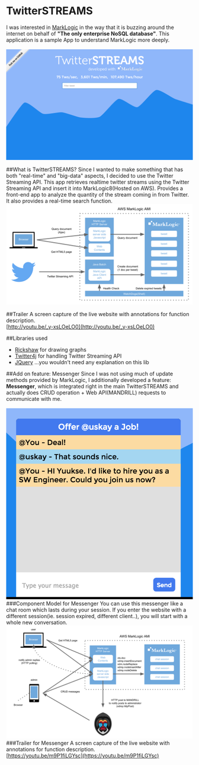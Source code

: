 # TwitterSTREAMS
I was interested in [MarkLogic](http://jp.marklogic.com/) in the way that it is buzzing around the internet on behalf of **"The only enterprise NoSQL database"**. This application is a sample App to understand MarkLogic more deeply.<br><br>
![tw_img](https://raw.githubusercontent.com/uskay/TwitterStreams4MarkLogic/master/WebContent/img/tw_img.png)

##What is TwitterSTREAMS?
Since I wanted to make something that has both "real-time" and "big-data" aspects, I decided to use the Twitter Streaming API. This app retrieves realtime twitter streams using the Twitter Streaming API and insert it into MarkLogic8(Hosted on AWS). Provides a front-end app to analyze the quantity of the stream coming in from Twitter. It also provides a real-time search function.
![tw_model](https://raw.githubusercontent.com/uskay/TwitterStreams4MarkLogic/master/WebContent/img/tw_model.png)

##Trailer
A screen capture of the live website with annotations for function description.<br>
[http://youtu.be/_y-xsLOeLO0](http://youtu.be/_y-xsLOeLO0)

##Libraries used
- [Rickshaw](http://code.shutterstock.com/rickshaw/) for drawing graphs
- [Twitter4j](http://twitter4j.org/en/index.html) for handling Twitter Streaming API
- [JQuery](https://jquery.com/) ...you wouldn't need any explanation on this lib

##Add on feature: Messenger
Since I was not using much of update methods provided by MarkLogic, I additionally developed a feature: **Messenger**, which is integrated right in the main TwitterSTREAMS and actually does CRUD operation + Web API(MANDRILL) requests to communicate with me.<br><br>
![messenger_img](https://raw.githubusercontent.com/uskay/TwitterStreams4MarkLogic/master/WebContent/img/messenger_img.png)
###Component Model for Messenger
You can use this messenger like a chat room which lasts during your session. If you enter the website with a different session(ie. session expired, different client..), you will start with a whole new conversation.
![messenger](https://raw.githubusercontent.com/uskay/TwitterStreams4MarkLogic/master/WebContent/img/messenger.png)
###Trailer for Messenger
A screen capture of the live website with annotations for function description.<br>
[https://youtu.be/m9P1fiLGYsc](https://youtu.be/m9P1fiLGYsc)
